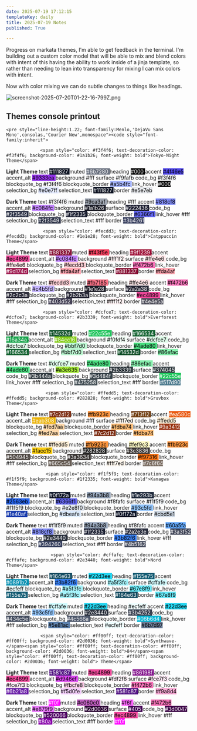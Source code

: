 ```yaml
---
date: 2025-07-19 17:12:15
templateKey: daily
title: 2025-07-19 Notes
published: True

---
```


Progress on markata themes, I'm able to get feedback in the terminal.  I'm
building out a custom color model that will be able to mix and blend colors
with intent of this having the ability to work inside of a jinja template, so
rather than needing to lean into transparency for mixing I can mix colors with
intent.

Now with color mixing we can do subtle changes to things like headings.

![screenshot-2025-07-20T01-22-16-799Z.png](https://dropper.wayl.one/api/file/f0063cc3-ec40-4658-be06-83ad9e8b8589.png)

## Themes console printout

    <pre style="line-height:1.22; font-family:Menlo,'DejaVu Sans Mono',consolas,'Courier New',monospace"><code style="font-family:inherit">

                 <span style="color: #f3f4f6; text-decoration-color: #f3f4f6; background-color: #1a1b26; font-weight: bold">Tokyo-Night Theme</span>                  

<span style="font-weight: bold">Light Theme</span>
text <span style="color: #ffffff; text-decoration-color: #ffffff; background-color: #111827"> #111827 </span>
muted <span style="color: #ffffff; text-decoration-color: #ffffff; background-color: #6b7280"> #6b7280 </span>
heading <span style="color: #ffffff; text-decoration-color: #ffffff; background-color: #000000"> #000 </span>
accent <span style="color: #000000; text-decoration-color: #000000; background-color: #4f46e5"> #4f46e5 </span>
accent_alt <span style="color: #000000; text-decoration-color: #000000; background-color: #9333ea"> #9333ea </span>
background <span style="color: #000000; text-decoration-color: #000000; background-color: #ffffff"> #fff </span>
surface <span style="color: #000000; text-decoration-color: #000000; background-color: #f9fafb"> #f9fafb </span>
code_bg <span style="color: #000000; text-decoration-color: #000000; background-color: #f3f4f6"> #f3f4f6 </span>
blockquote_bg <span style="color: #000000; text-decoration-color: #000000; background-color: #f3f4f6"> #f3f4f6 </span>
blockquote_border <span style="color: #000000; text-decoration-color: #000000; background-color: #a5b4fc"> #a5b4fc </span>
link_hover <span style="color: #ffffff; text-decoration-color: #ffffff; background-color: #000000"> #000 </span>
selection_bg <span style="color: #000000; text-decoration-color: #000000; background-color: #e0e7ff"> #e0e7ff </span>
selection_text <span style="color: #ffffff; text-decoration-color: #ffffff; background-color: #111827"> #111827 </span>
border <span style="color: #000000; text-decoration-color: #000000; background-color: #e5e7eb"> #e5e7eb </span>

<span style="font-weight: bold">Dark Theme</span>
text <span style="color: #000000; text-decoration-color: #000000; background-color: #f3f4f6"> #f3f4f6 </span>
muted <span style="color: #000000; text-decoration-color: #000000; background-color: #9ca3af"> #9ca3af </span>
heading <span style="color: #000000; text-decoration-color: #000000; background-color: #ffffff"> #fff </span>
accent <span style="color: #000000; text-decoration-color: #000000; background-color: #818cf8"> #818cf8 </span>
accent_alt <span style="color: #000000; text-decoration-color: #000000; background-color: #c084fc"> #c084fc </span>
background <span style="color: #ffffff; text-decoration-color: #ffffff; background-color: #1a1b26"> #1a1b26 </span>
surface <span style="color: #ffffff; text-decoration-color: #ffffff; background-color: #222436"> #222436 </span>
code_bg <span style="color: #ffffff; text-decoration-color: #ffffff; background-color: #2f3549"> #2f3549 </span>
blockquote_bg <span style="color: #ffffff; text-decoration-color: #ffffff; background-color: #1f2335"> #1f2335 </span>
blockquote_border <span style="color: #000000; text-decoration-color: #000000; background-color: #6366f1"> #6366f1 </span>
link_hover <span style="color: #000000; text-decoration-color: #000000; background-color: #ffffff"> #fff </span>
selection_bg <span style="color: #ffffff; text-decoration-color: #ffffff; background-color: #2f3549"> #2f3549 </span>
selection_text <span style="color: #000000; text-decoration-color: #000000; background-color: #ffffff"> #fff </span>
border <span style="color: #ffffff; text-decoration-color: #ffffff; background-color: #3b4261"> #3b4261 </span>

                  <span style="color: #fecdd3; text-decoration-color: #fecdd3; background-color: #1e1e28; font-weight: bold">Catppuccin Theme</span>                  

<span style="font-weight: bold">Light Theme</span>
text <span style="color: #ffffff; text-decoration-color: #ffffff; background-color: #881337"> #881337 </span>
muted <span style="color: #000000; text-decoration-color: #000000; background-color: #f43f5e"> #f43f5e </span>
heading <span style="color: #ffffff; text-decoration-color: #ffffff; background-color: #9f1239"> #9f1239 </span>
accent <span style="color: #000000; text-decoration-color: #000000; background-color: #ec4899"> #ec4899 </span>
accent_alt <span style="color: #000000; text-decoration-color: #000000; background-color: #c084fc"> #c084fc </span>
background <span style="color: #000000; text-decoration-color: #000000; background-color: #fff1f2"> #fff1f2 </span>
surface <span style="color: #000000; text-decoration-color: #000000; background-color: #ffe4e6"> #ffe4e6 </span>
code_bg <span style="color: #000000; text-decoration-color: #000000; background-color: #ffe4e6"> #ffe4e6 </span>
blockquote_bg <span style="color: #000000; text-decoration-color: #000000; background-color: #fecdd3"> #fecdd3 </span>
blockquote_border <span style="color: #000000; text-decoration-color: #000000; background-color: #f472b6"> #f472b6 </span>
link_hover <span style="color: #ffffff; text-decoration-color: #ffffff; background-color: #9d174d"> #9d174d </span>
selection_bg <span style="color: #000000; text-decoration-color: #000000; background-color: #fda4af"> #fda4af </span>
selection_text <span style="color: #ffffff; text-decoration-color: #ffffff; background-color: #881337"> #881337 </span>
border <span style="color: #000000; text-decoration-color: #000000; background-color: #fda4af"> #fda4af </span>

<span style="font-weight: bold">Dark Theme</span>
text <span style="color: #000000; text-decoration-color: #000000; background-color: #fecdd3"> #fecdd3 </span>
muted <span style="color: #000000; text-decoration-color: #000000; background-color: #fb7185"> #fb7185 </span>
heading <span style="color: #000000; text-decoration-color: #000000; background-color: #ffe4e6"> #ffe4e6 </span>
accent <span style="color: #000000; text-decoration-color: #000000; background-color: #f472b6"> #f472b6 </span>
accent_alt <span style="color: #000000; text-decoration-color: #000000; background-color: #c4b5fd"> #c4b5fd </span>
background <span style="color: #ffffff; text-decoration-color: #ffffff; background-color: #1e1e28"> #1e1e28 </span>
surface <span style="color: #ffffff; text-decoration-color: #ffffff; background-color: #2a2a38"> #2a2a38 </span>
code_bg <span style="color: #ffffff; text-decoration-color: #ffffff; background-color: #2c2c3a"> #2c2c3a </span>
blockquote_bg <span style="color: #ffffff; text-decoration-color: #ffffff; background-color: #2b2b3a"> #2b2b3a </span>
blockquote_border <span style="color: #000000; text-decoration-color: #000000; background-color: #ec4899"> #ec4899 </span>
link_hover <span style="color: #000000; text-decoration-color: #000000; background-color: #ffffff"> #fff </span>
selection_bg <span style="color: #ffffff; text-decoration-color: #ffffff; background-color: #403d52"> #403d52 </span>
selection_text <span style="color: #000000; text-decoration-color: #000000; background-color: #fff1f2"> #fff1f2 </span>
border <span style="color: #ffffff; text-decoration-color: #ffffff; background-color: #4e4e5a"> #4e4e5a </span>

                  <span style="color: #dcfce7; text-decoration-color: #dcfce7; background-color: #2b3339; font-weight: bold">Everforest Theme</span>                  

<span style="font-weight: bold">Light Theme</span>
text <span style="color: #ffffff; text-decoration-color: #ffffff; background-color: #14532d"> #14532d </span>
muted <span style="color: #ffffff; text-decoration-color: #ffffff; background-color: #22c55e"> #22c55e </span>
heading <span style="color: #ffffff; text-decoration-color: #ffffff; background-color: #166534"> #166534 </span>
accent <span style="color: #ffffff; text-decoration-color: #ffffff; background-color: #16a34a"> #16a34a </span>
accent_alt <span style="color: #ffffff; text-decoration-color: #ffffff; background-color: #84cc16"> #84cc16 </span>
background <span style="color: #000000; text-decoration-color: #000000; background-color: #f0fdf4"> #f0fdf4 </span>
surface <span style="color: #000000; text-decoration-color: #000000; background-color: #dcfce7"> #dcfce7 </span>
code_bg <span style="color: #000000; text-decoration-color: #000000; background-color: #dcfce7"> #dcfce7 </span>
blockquote_bg <span style="color: #000000; text-decoration-color: #000000; background-color: #bbf7d0"> #bbf7d0 </span>
blockquote_border <span style="color: #000000; text-decoration-color: #000000; background-color: #4ade80"> #4ade80 </span>
link_hover <span style="color: #ffffff; text-decoration-color: #ffffff; background-color: #166534"> #166534 </span>
selection_bg <span style="color: #000000; text-decoration-color: #000000; background-color: #bbf7d0"> #bbf7d0 </span>
selection_text <span style="color: #ffffff; text-decoration-color: #ffffff; background-color: #14532d"> #14532d </span>
border <span style="color: #000000; text-decoration-color: #000000; background-color: #86efac"> #86efac </span>

<span style="font-weight: bold">Dark Theme</span>
text <span style="color: #000000; text-decoration-color: #000000; background-color: #dcfce7"> #dcfce7 </span>
muted <span style="color: #000000; text-decoration-color: #000000; background-color: #4ade80"> #4ade80 </span>
heading <span style="color: #000000; text-decoration-color: #000000; background-color: #86efac"> #86efac </span>
accent <span style="color: #000000; text-decoration-color: #000000; background-color: #4ade80"> #4ade80 </span>
accent_alt <span style="color: #000000; text-decoration-color: #000000; background-color: #a3e635"> #a3e635 </span>
background <span style="color: #ffffff; text-decoration-color: #ffffff; background-color: #2b3339"> #2b3339 </span>
surface <span style="color: #ffffff; text-decoration-color: #ffffff; background-color: #374045"> #374045 </span>
code_bg <span style="color: #ffffff; text-decoration-color: #ffffff; background-color: #3b444a"> #3b444a </span>
blockquote_bg <span style="color: #ffffff; text-decoration-color: #ffffff; background-color: #3d484f"> #3d484f </span>
blockquote_border <span style="color: #ffffff; text-decoration-color: #ffffff; background-color: #22c55e"> #22c55e </span>
link_hover <span style="color: #000000; text-decoration-color: #000000; background-color: #ffffff"> #fff </span>
selection_bg <span style="color: #ffffff; text-decoration-color: #ffffff; background-color: #475258"> #475258 </span>
selection_text <span style="color: #000000; text-decoration-color: #000000; background-color: #ffffff"> #fff </span>
border <span style="color: #ffffff; text-decoration-color: #ffffff; background-color: #517d90"> #517d90 </span>

                   <span style="color: #ffedd5; text-decoration-color: #ffedd5; background-color: #282828; font-weight: bold">Gruvbox Theme</span>                    

<span style="font-weight: bold">Light Theme</span>
text <span style="color: #ffffff; text-decoration-color: #ffffff; background-color: #7c2d12"> #7c2d12 </span>
muted <span style="color: #000000; text-decoration-color: #000000; background-color: #fb923c"> #fb923c </span>
heading <span style="color: #ffffff; text-decoration-color: #ffffff; background-color: #713f12"> #713f12 </span>
accent <span style="color: #ffffff; text-decoration-color: #ffffff; background-color: #ea580c"> #ea580c </span>
accent_alt <span style="color: #ffffff; text-decoration-color: #ffffff; background-color: #eab308"> #eab308 </span>
background <span style="color: #000000; text-decoration-color: #000000; background-color: #ffffff"> #fff </span>
surface <span style="color: #000000; text-decoration-color: #000000; background-color: #fff7ed"> #fff7ed </span>
code_bg <span style="color: #000000; text-decoration-color: #000000; background-color: #ffedd5"> #ffedd5 </span>
blockquote_bg <span style="color: #000000; text-decoration-color: #000000; background-color: #fed7aa"> #fed7aa </span>
blockquote_border <span style="color: #000000; text-decoration-color: #000000; background-color: #fdba74"> #fdba74 </span>
link_hover <span style="color: #ffffff; text-decoration-color: #ffffff; background-color: #9a3412"> #9a3412 </span>
selection_bg <span style="color: #000000; text-decoration-color: #000000; background-color: #fed7aa"> #fed7aa </span>
selection_text <span style="color: #ffffff; text-decoration-color: #ffffff; background-color: #7c2d12"> #7c2d12 </span>
border <span style="color: #000000; text-decoration-color: #000000; background-color: #fdba74"> #fdba74 </span>

<span style="font-weight: bold">Dark Theme</span>
text <span style="color: #000000; text-decoration-color: #000000; background-color: #ffedd5"> #ffedd5 </span>
muted <span style="color: #000000; text-decoration-color: #000000; background-color: #fb923c"> #fb923c </span>
heading <span style="color: #000000; text-decoration-color: #000000; background-color: #fef9c3"> #fef9c3 </span>
accent <span style="color: #000000; text-decoration-color: #000000; background-color: #fb923c"> #fb923c </span>
accent_alt <span style="color: #000000; text-decoration-color: #000000; background-color: #facc15"> #facc15 </span>
background <span style="color: #ffffff; text-decoration-color: #ffffff; background-color: #282828"> #282828 </span>
surface <span style="color: #ffffff; text-decoration-color: #ffffff; background-color: #3c3836"> #3c3836 </span>
code_bg <span style="color: #ffffff; text-decoration-color: #ffffff; background-color: #504945"> #504945 </span>
blockquote_bg <span style="color: #ffffff; text-decoration-color: #ffffff; background-color: #3a3634"> #3a3634 </span>
blockquote_border <span style="color: #000000; text-decoration-color: #000000; background-color: #f97316"> #f97316 </span>
link_hover <span style="color: #000000; text-decoration-color: #000000; background-color: #ffffff"> #fff </span>
selection_bg <span style="color: #ffffff; text-decoration-color: #ffffff; background-color: #665c54"> #665c54 </span>
selection_text <span style="color: #000000; text-decoration-color: #000000; background-color: #fff7ed"> #fff7ed </span>
border <span style="color: #ffffff; text-decoration-color: #ffffff; background-color: #7c6f64"> #7c6f64 </span>

                   <span style="color: #f1f5f9; text-decoration-color: #f1f5f9; background-color: #1f2335; font-weight: bold">Kanagwa Theme</span>                    

<span style="font-weight: bold">Light Theme</span>
text <span style="color: #ffffff; text-decoration-color: #ffffff; background-color: #0f172a"> #0f172a </span>
muted <span style="color: #000000; text-decoration-color: #000000; background-color: #94a3b8"> #94a3b8 </span>
heading <span style="color: #ffffff; text-decoration-color: #ffffff; background-color: #1e293b"> #1e293b </span>
accent <span style="color: #000000; text-decoration-color: #000000; background-color: #2563eb"> #2563eb </span>
accent_alt <span style="color: #000000; text-decoration-color: #000000; background-color: #6366f1"> #6366f1 </span>
background <span style="color: #000000; text-decoration-color: #000000; background-color: #f8fafc"> #f8fafc </span>
surface <span style="color: #000000; text-decoration-color: #000000; background-color: #f1f5f9"> #f1f5f9 </span>
code_bg <span style="color: #000000; text-decoration-color: #000000; background-color: #f1f5f9"> #f1f5f9 </span>
blockquote_bg <span style="color: #000000; text-decoration-color: #000000; background-color: #e2e8f0"> #e2e8f0 </span>
blockquote_border <span style="color: #000000; text-decoration-color: #000000; background-color: #93c5fd"> #93c5fd </span>
link_hover <span style="color: #ffffff; text-decoration-color: #ffffff; background-color: #1e40af"> #1e40af </span>
selection_bg <span style="color: #000000; text-decoration-color: #000000; background-color: #dbeafe"> #dbeafe </span>
selection_text <span style="color: #ffffff; text-decoration-color: #ffffff; background-color: #0f172a"> #0f172a </span>
border <span style="color: #000000; text-decoration-color: #000000; background-color: #cbd5e1"> #cbd5e1 </span>

<span style="font-weight: bold">Dark Theme</span>
text <span style="color: #000000; text-decoration-color: #000000; background-color: #f1f5f9"> #f1f5f9 </span>
muted <span style="color: #000000; text-decoration-color: #000000; background-color: #94a3b8"> #94a3b8 </span>
heading <span style="color: #000000; text-decoration-color: #000000; background-color: #f8fafc"> #f8fafc </span>
accent <span style="color: #000000; text-decoration-color: #000000; background-color: #60a5fa"> #60a5fa </span>
accent_alt <span style="color: #000000; text-decoration-color: #000000; background-color: #818cf8"> #818cf8 </span>
background <span style="color: #ffffff; text-decoration-color: #ffffff; background-color: #1f2335"> #1f2335 </span>
surface <span style="color: #ffffff; text-decoration-color: #ffffff; background-color: #2a2e3e"> #2a2e3e </span>
code_bg <span style="color: #ffffff; text-decoration-color: #ffffff; background-color: #3a3f52"> #3a3f52 </span>
blockquote_bg <span style="color: #ffffff; text-decoration-color: #ffffff; background-color: #2e3440"> #2e3440 </span>
blockquote_border <span style="color: #000000; text-decoration-color: #000000; background-color: #3b82f6"> #3b82f6 </span>
link_hover <span style="color: #000000; text-decoration-color: #000000; background-color: #ffffff"> #fff </span>
selection_bg <span style="color: #ffffff; text-decoration-color: #ffffff; background-color: #394260"> #394260 </span>
selection_text <span style="color: #000000; text-decoration-color: #000000; background-color: #ffffff"> #fff </span>
border <span style="color: #ffffff; text-decoration-color: #ffffff; background-color: #4b5162"> #4b5162 </span>

                     <span style="color: #cffafe; text-decoration-color: #cffafe; background-color: #2e3440; font-weight: bold">Nord Theme</span>                     

<span style="font-weight: bold">Light Theme</span>
text <span style="color: #ffffff; text-decoration-color: #ffffff; background-color: #164e63"> #164e63 </span>
muted <span style="color: #000000; text-decoration-color: #000000; background-color: #22d3ee"> #22d3ee </span>
heading <span style="color: #ffffff; text-decoration-color: #ffffff; background-color: #155e75"> #155e75 </span>
accent <span style="color: #ffffff; text-decoration-color: #ffffff; background-color: #0891b2"> #0891b2 </span>
accent_alt <span style="color: #000000; text-decoration-color: #000000; background-color: #3b82f6"> #3b82f6 </span>
background <span style="color: #000000; text-decoration-color: #000000; background-color: #a5f3fc"> #a5f3fc </span>
surface <span style="color: #000000; text-decoration-color: #000000; background-color: #cffafe"> #cffafe </span>
code_bg <span style="color: #000000; text-decoration-color: #000000; background-color: #ecfeff"> #ecfeff </span>
blockquote_bg <span style="color: #000000; text-decoration-color: #000000; background-color: #a5f3fc"> #a5f3fc </span>
blockquote_border <span style="color: #000000; text-decoration-color: #000000; background-color: #67e8f9"> #67e8f9 </span>
link_hover <span style="color: #ffffff; text-decoration-color: #ffffff; background-color: #155e75"> #155e75 </span>
selection_bg <span style="color: #000000; text-decoration-color: #000000; background-color: #a5f3fc"> #a5f3fc </span>
selection_text <span style="color: #ffffff; text-decoration-color: #ffffff; background-color: #164e63"> #164e63 </span>
border <span style="color: #000000; text-decoration-color: #000000; background-color: #67e8f9"> #67e8f9 </span>

<span style="font-weight: bold">Dark Theme</span>
text <span style="color: #000000; text-decoration-color: #000000; background-color: #cffafe"> #cffafe </span>
muted <span style="color: #000000; text-decoration-color: #000000; background-color: #22d3ee"> #22d3ee </span>
heading <span style="color: #000000; text-decoration-color: #000000; background-color: #ecfeff"> #ecfeff </span>
accent <span style="color: #000000; text-decoration-color: #000000; background-color: #22d3ee"> #22d3ee </span>
accent_alt <span style="color: #000000; text-decoration-color: #000000; background-color: #93c5fd"> #93c5fd </span>
background <span style="color: #ffffff; text-decoration-color: #ffffff; background-color: #2e3440"> #2e3440 </span>
surface <span style="color: #ffffff; text-decoration-color: #ffffff; background-color: #3b4252"> #3b4252 </span>
code_bg <span style="color: #ffffff; text-decoration-color: #ffffff; background-color: #434c5e"> #434c5e </span>
blockquote_bg <span style="color: #ffffff; text-decoration-color: #ffffff; background-color: #4c566a"> #4c566a </span>
blockquote_border <span style="color: #ffffff; text-decoration-color: #ffffff; background-color: #06b6d4"> #06b6d4 </span>
link_hover <span style="color: #000000; text-decoration-color: #000000; background-color: #ffffff"> #fff </span>
selection_bg <span style="color: #000000; text-decoration-color: #000000; background-color: #5e81ac"> #5e81ac </span>
selection_text <span style="color: #000000; text-decoration-color: #000000; background-color: #ecfeff"> #ecfeff </span>
border <span style="color: #000000; text-decoration-color: #000000; background-color: #6b7d97"> #6b7d97 </span>

                 <span style="color: #ff00ff; text-decoration-color: #ff00ff; background-color: #2d0036; font-weight: bold">Synthwave-</span><span style="color: #ff00ff; text-decoration-color: #ff00ff; background-color: #2d0036; font-weight: bold">84</span><span style="color: #ff00ff; text-decoration-color: #ff00ff; background-color: #2d0036; font-weight: bold"> Theme</span>                 

<span style="font-weight: bold">Light Theme</span>
text <span style="color: #ffffff; text-decoration-color: #ffffff; background-color: #581c87"> #581c87 </span>
muted <span style="color: #000000; text-decoration-color: #000000; background-color: #ec4899"> #ec4899 </span>
heading <span style="color: #ffffff; text-decoration-color: #ffffff; background-color: #86198f"> #86198f </span>
accent <span style="color: #000000; text-decoration-color: #000000; background-color: #ec4899"> #ec4899 </span>
accent_alt <span style="color: #000000; text-decoration-color: #000000; background-color: #d946ef"> #d946ef </span>
background <span style="color: #000000; text-decoration-color: #000000; background-color: #fdf2f8"> #fdf2f8 </span>
surface <span style="color: #000000; text-decoration-color: #000000; background-color: #fce7f3"> #fce7f3 </span>
code_bg <span style="color: #000000; text-decoration-color: #000000; background-color: #fce7f3"> #fce7f3 </span>
blockquote_bg <span style="color: #000000; text-decoration-color: #000000; background-color: #fbcfe8"> #fbcfe8 </span>
blockquote_border <span style="color: #000000; text-decoration-color: #000000; background-color: #f472b6"> #f472b6 </span>
link_hover <span style="color: #ffffff; text-decoration-color: #ffffff; background-color: #6b21a8"> #6b21a8 </span>
selection_bg <span style="color: #000000; text-decoration-color: #000000; background-color: #f5d0fe"> #f5d0fe </span>
selection_text <span style="color: #ffffff; text-decoration-color: #ffffff; background-color: #581c87"> #581c87 </span>
border <span style="color: #000000; text-decoration-color: #000000; background-color: #f9a8d4"> #f9a8d4 </span>

<span style="font-weight: bold">Dark Theme</span>
text <span style="color: #ffffff; text-decoration-color: #ffffff; background-color: #ff00ff"> #f0f </span>
muted <span style="color: #000000; text-decoration-color: #000000; background-color: #c060c0"> #c060c0 </span>
heading <span style="color: #000000; text-decoration-color: #000000; background-color: #ff66ff"> #f6f </span>
accent <span style="color: #000000; text-decoration-color: #000000; background-color: #f472b6"> #f472b6 </span>
accent_alt <span style="color: #000000; text-decoration-color: #000000; background-color: #e879f9"> #e879f9 </span>
background <span style="color: #ffffff; text-decoration-color: #ffffff; background-color: #2d0036"> #2d0036 </span>
surface <span style="color: #ffffff; text-decoration-color: #ffffff; background-color: #440055"> #405 </span>
code_bg <span style="color: #ffffff; text-decoration-color: #ffffff; background-color: #3d0047"> #3d0047 </span>
blockquote_bg <span style="color: #ffffff; text-decoration-color: #ffffff; background-color: #520066"> #520066 </span>
blockquote_border <span style="color: #000000; text-decoration-color: #000000; background-color: #ec4899"> #ec4899 </span>
link_hover <span style="color: #000000; text-decoration-color: #000000; background-color: #ffffff"> #fff </span>
selection_bg <span style="color: #ffffff; text-decoration-color: #ffffff; background-color: #8800aa"> #80a </span>
selection_text <span style="color: #000000; text-decoration-color: #000000; background-color: #ffffff"> #fff </span>
border <span style="color: #ffffff; text-decoration-color: #ffffff; background-color: #ff00ff"> #f0f </span>
</code></pre>
